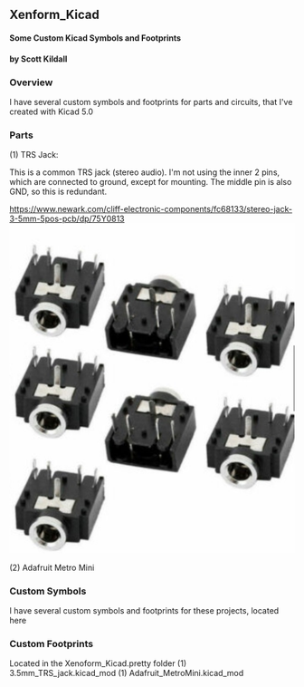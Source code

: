 ## Xenform_Kicad
#### Some Custom Kicad Symbols and Footprints
#### by Scott Kildall



### Overview
I have several custom symbols and footprints for parts and circuits, that I've created with Kicad 5.0

### Parts

(1) TRS Jack:

This is a common TRS jack (stereo audio). I'm not using the inner 2 pins, which are connected to ground, except for mounting. The middle pin is also GND, so this is redundant.

https://www.newark.com/cliff-electronic-components/fc68133/stereo-jack-3-5mm-5pos-pcb/dp/75Y0813
![](images/trs_jack.jpg)

(2) Adafruit Metro Mini


### Custom Symbols
I have several custom symbols and footprints for these projects, located here


### Custom Footprints
Located in the Xenoform_Kicad.pretty folder
(1) 3.5mm_TRS_jack.kicad_mod
(1) Adafruit_MetroMini.kicad_mod



